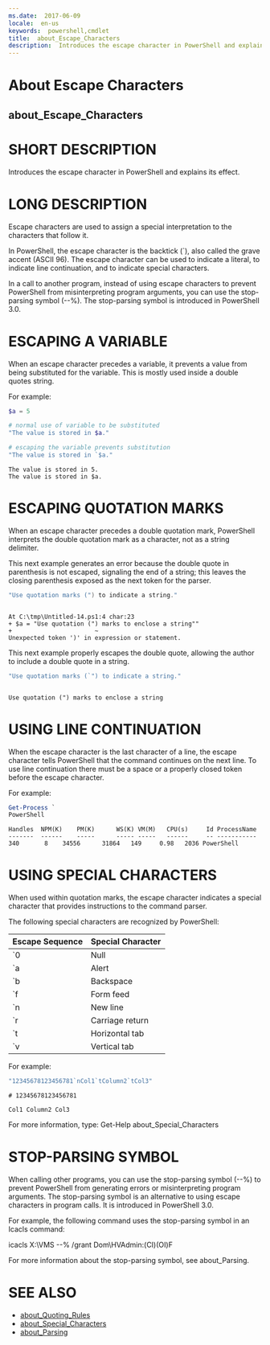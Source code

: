 ```yaml
---
ms.date:  2017-06-09
locale:  en-us
keywords:  powershell,cmdlet
title:  about_Escape_Characters
description:  Introduces the escape character in PowerShell and explains its effect.
---
```


# About Escape Characters
## about\_Escape\_Characters

# SHORT DESCRIPTION

Introduces the escape character in PowerShell and explains
its effect.

# LONG DESCRIPTION

Escape characters are used to assign a special interpretation to
the characters that follow it.

In PowerShell, the escape character is the backtick (`), also
called the grave accent (ASCII 96). The escape character can be used
to indicate a literal, to indicate line continuation, and to indicate
special characters.

In a call to another program, instead of using escape characters
to prevent PowerShell from misinterpreting program arguments,
you can use the stop-parsing symbol (--%). The stop-parsing symbol
is introduced in PowerShell 3.0.

# ESCAPING A VARIABLE

When an escape character precedes a variable, it prevents a value from
being substituted for the variable. This is mostly used inside a double
quotes string.

For example:

```powershell
$a = 5

# normal use of variable to be substituted
"The value is stored in $a."

# escaping the variable prevents substitution
"The value is stored in `$a."
```

```output
The value is stored in 5.
The value is stored in $a.
```

# ESCAPING QUOTATION MARKS

When an escape character precedes a double quotation mark,
PowerShell interprets the double quotation mark as a character,
not as a string delimiter.

This next example generates an error because the double quote in parenthesis
is not escaped, signaling the end of a string; this leaves the closing
parenthesis exposed as the next token for the parser.

```powershell
"Use quotation marks (") to indicate a string."
```

```output

At C:\tmp\Untitled-14.ps1:4 char:23
+ $a = "Use quotation (") marks to enclose a string""
+                       ~
Unexpected token ')' in expression or statement.
```

This next example properly escapes the double quote,
allowing the author to include a double quote in a string.

```powershell
"Use quotation marks (`") to indicate a string."
```

```output

Use quotation (") marks to enclose a string
```

# USING LINE CONTINUATION

When the escape character is the last character of a line,
the escape character tells PowerShell that the command continues
on the next line. To use line continuation there must be a space
or a properly closed token before the escape character.

For example:

```powershell
Get-Process `
PowerShell
```

```output
Handles  NPM(K)    PM(K)      WS(K) VM(M)   CPU(s)     Id ProcessName
-------  ------    -----      ----- -----   ------     -- -----------
340       8    34556      31864   149     0.98   2036 PowerShell
```

# USING SPECIAL CHARACTERS

When used within quotation marks, the escape character indicates a
special character that provides instructions to the command parser.

The following special characters are recognized by PowerShell:

Escape Sequence | Special Character
-- | --
`0 | Null
`a | Alert
`b | Backspace
`f | Form feed
`n | New line
`r | Carriage return
`t | Horizontal tab
`v | Vertical tab

For example:

```powershell
"12345678123456781`nCol1`tColumn2`tCol3"
```

```output
# 12345678123456781

Col1 Column2 Col3
```

For more information, type:
Get-Help about\_Special\_Characters

# STOP-PARSING SYMBOL

When calling other programs, you can use the stop-parsing
symbol (--%) to prevent PowerShell from generating
errors or misinterpreting program arguments. The stop-parsing
symbol is an alternative to using escape characters in program
calls. It is introduced in PowerShell 3.0.

For example, the following command uses the stop-parsing
symbol in an Icacls command:

icacls X:\VMS --% /grant Dom\HVAdmin:(CI)(OI)F

For more information about the stop-parsing symbol,
see about\_Parsing.

# SEE ALSO

- [about_Quoting_Rules](about_Quoting_Rules.md)
- [about_Special_Characters](about_Special_Characters.md)
- [about_Parsing](about_Parsing.md)


